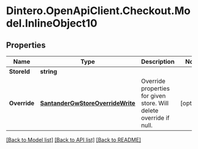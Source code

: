 # Dintero.OpenApiClient.Checkout.Model.InlineObject10

## Properties

Name | Type | Description | Notes
------------ | ------------- | ------------- | -------------
**StoreId** | **string** |  | 
**Override** | [**SantanderGwStoreOverrideWrite**](SantanderGwStoreOverrideWrite.md) | Override properties for given store. Will delete override if null. | [optional] 

[[Back to Model list]](../README.md#documentation-for-models) [[Back to API list]](../README.md#documentation-for-api-endpoints) [[Back to README]](../README.md)

